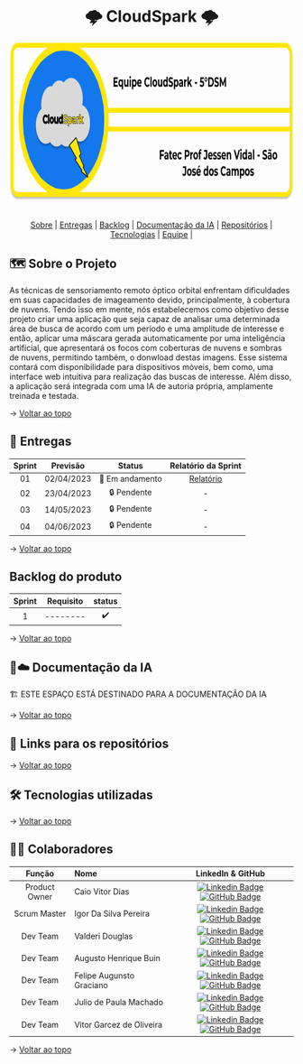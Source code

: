 <h1 id="topo" align="center"> 🌩️ CloudSpark 🌩️</h1>

<div align="center">
  <img src="./assets/bannerProjetogit.png" height=280px>
</div>

<br>

<p align="center"> 
  <a href="#sobre">Sobre</a>  |  
  <a href="#entregas">Entregas</a>  |
  <a href="#backlog">Backlog</a> |
  <a href="#docs da ia">Documentação da IA</a>  |
  <a href="#repositorios"> Repositórios</a> |
  <a href="#tecnologia">Tecnologias</a>  |
  <a href="#equipe">Equipe</a> |
</p>


<span id="sobre">

## 🗺️  Sobre o Projeto

As técnicas de sensoriamento remoto óptico orbital enfrentam dificuldades em suas capacidades de imageamento devido, principalmente, à cobertura de nuvens. Tendo isso em mente, nós estabelecemos como objetivo desse projeto criar uma aplicação que seja capaz de analisar uma determinada área de busca de acordo com um período e uma amplitude de interesse e então, aplicar uma máscara gerada automaticamente por uma inteligência artificial, que apresentará os focos com coberturas de nuvens e sombras de nuvens, permitindo também, o donwload destas imagens. Esse sistema contará com disponibilidade para dispositivos móveis, bem como, uma interface web intuitiva para realização das buscas de interesse. Além disso, a aplicação será integrada com uma IA de autoria própria, amplamente treinada e testada.

→ [Voltar ao topo](#topo)

<span id="entregas">

## 🔨 Entregas

| Sprint | Previsão | Status | Relatório da Sprint |
|:--:|:----------:|:------------:|:-------------:|
| 01 | 02/04/2023 | 🚧 Em andamento | [Relatório]() |
| 02 | 23/04/2023 |  🔒 Pendente | - |
| 03 | 14/05/2023 | 🔒 Pendente | - |
| 04 | 04/06/2023 | 🔒 Pendente | - |

→ [Voltar ao topo](#topo)

<span id="backlog">

## Backlog do produto
<div align="center">
  
|Sprint | Requisito | status |
|:-----:|:----------:|:-----:|
|  1  | -------- | ✔️ |

</div>

→ [Voltar ao topo](#topo)

<span id="docs da ia">

## 🤖☁️ Documentação da IA

🏗️ ESTE ESPAÇO ESTÁ DESTINADO PARA A DOCUMENTAÇÃO DA IA

→ [Voltar ao topo](#topo)

<span id="repositorios">

## 📡 Links para os repositórios

→ [Voltar ao topo](#topo)

<span id="tecnologias">

## 🛠️ Tecnologias utilizadas

→ [Voltar ao topo](#topo)

<span id="equipe">

## 🧑‍💻 Colaboradores

|    Função     | Nome                                  |                                                                                                                                                      LinkedIn & GitHub                                                                                                                                                      |
| :-----------: | :------------------------------------ | :-------------------------------------------------------------------------------------------------------------------------------------------------------------------------------------------------------------------------------------------------------------------------------------------------------------------------: |
| Product Owner | Caio Vitor Dias |  [![Linkedin Badge](https://img.shields.io/badge/Linkedin-blue?style=flat-square&logo=Linkedin&logoColor=white)](https://www.linkedin.com/in/caio-vitor-c1/) [![GitHub Badge](https://img.shields.io/badge/GitHub-111217?style=flat-square&logo=github&logoColor=white)](https://github.com/caiovitordias1)             |
| Scrum Master  | Igor Da Silva Pereira | [![Linkedin Badge](https://img.shields.io/badge/Linkedin-blue?style=flat-square&logo=Linkedin&logoColor=white)]() [![GitHub Badge](https://img.shields.io/badge/GitHub-111217?style=flat-square&logo=github&logoColor=white)]()             |
|   Dev Team    | Valderi Douglas | [![Linkedin Badge](https://img.shields.io/badge/Linkedin-blue?style=flat-square&logo=Linkedin&logoColor=white)]() [![GitHub Badge](https://img.shields.io/badge/GitHub-111217?style=flat-square&logo=github&logoColor=white)]() |
|   Dev Team    | Augusto Henrique Buin |  [![Linkedin Badge](https://img.shields.io/badge/Linkedin-blue?style=flat-square&logo=Linkedin&logoColor=white)]() [![GitHub Badge](https://img.shields.io/badge/GitHub-111217?style=flat-square&logo=github&logoColor=white)]()    |
|   Dev Team    | Felipe Augunsto Graciano | [![Linkedin Badge](https://img.shields.io/badge/Linkedin-blue?style=flat-square&logo=Linkedin&logoColor=white)]() [![GitHub Badge](https://img.shields.io/badge/GitHub-111217?style=flat-square&logo=github&logoColor=white)]() |
|   Dev Team    | Julio de Paula Machado | [![Linkedin Badge](https://img.shields.io/badge/Linkedin-blue?style=flat-square&logo=Linkedin&logoColor=white)]() [![GitHub Badge](https://img.shields.io/badge/GitHub-111217?style=flat-square&logo=github&logoColor=white)](https://github.com/JulioPm142) |
|   Dev Team    | Vitor Garcez de Oliveira | [![Linkedin Badge](https://img.shields.io/badge/Linkedin-blue?style=flat-square&logo=Linkedin&logoColor=white)]() [![GitHub Badge](https://img.shields.io/badge/GitHub-111217?style=flat-square&logo=github&logoColor=white)]() |  Dev Team | Gabriela da Silva Barbosa | [![Linkedin Badge](https://img.shields.io/badge/Linkedin-blue?style=flat-square&logo=Linkedin&logoColor=white)]() [![GitHub Badge](https://img.shields.io/badge/GitHub-111217?style=flat-square&logo=github&logoColor=white)] ()|

→ [Voltar ao topo](#topo)
